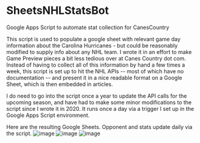 # SheetsNHLStatsBot
Google Apps Script to automate stat collection for CanesCountry

This script is used to populate a google sheet with relevant game day information about the Carolina Hurricanes - but could be reasonably modified to supply info about any NHL team.  I wrote it in an effort to make Game Preview pieces a bit less tedious over at Canes Country dot com.  Instead of having to collect all of this information by hand a few times a week, this script is set up to hit the NHL APIs -- most of which have no documentation -- and present it in a nice readable format on a Google Sheet, which is then embedded in articles.  

I do need to go into the script once a year to update the API calls for the upcoming season, and have had to make some minor modifications to the script since I wrote it in 2020. It runs once a day via a trigger I set up in the Google Apps Script environment. 

Here are the resulting Google Sheets. Opponent and stats update daily via the script. 
![image](https://user-images.githubusercontent.com/38953871/161836803-2c74d8a1-4883-4fca-970d-005eca7f9922.png)
![image](https://user-images.githubusercontent.com/38953871/161836937-50072beb-1086-4547-9790-ce1a820d261b.png)
![image](https://user-images.githubusercontent.com/38953871/161836999-3f213b6c-63bb-4957-bb95-7dd177861bfb.png)

